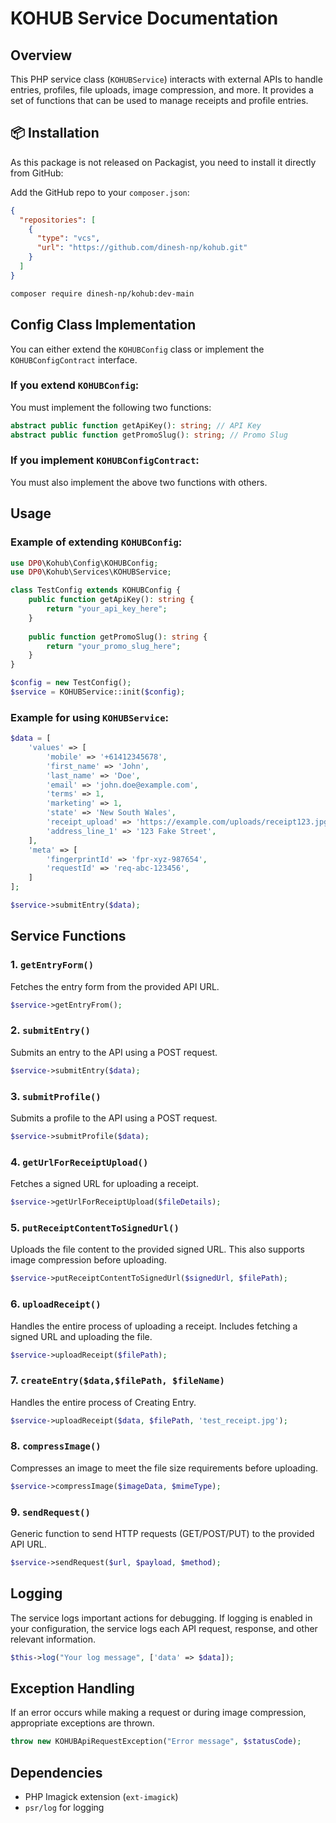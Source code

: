 
# KOHUB Service Documentation

## Overview
This PHP service class (`KOHUBService`) interacts with external APIs to handle entries, profiles, file uploads, image compression, and more. It provides a set of functions that can be used to manage receipts and profile entries.


## 📦 Installation

As this package is not released on Packagist, you need to install it directly from GitHub:

Add the GitHub repo to your `composer.json`:

```json
{
  "repositories": [
    {
      "type": "vcs",
      "url": "https://github.com/dinesh-np/kohub.git"
    }
  ]
}
```

```bash
composer require dinesh-np/kohub:dev-main
```

## Config Class Implementation
You can either extend the `KOHUBConfig` class or implement the `KOHUBConfigContract` interface.

### If you extend `KOHUBConfig`:
You must implement the following two functions:
```php
abstract public function getApiKey(): string; // API Key
abstract public function getPromoSlug(): string; // Promo Slug
```

### If you implement `KOHUBConfigContract`:
You must also implement the above two functions with others.

## Usage

### Example of extending `KOHUBConfig`:
```php
use DP0\Kohub\Config\KOHUBConfig;
use DP0\Kohub\Services\KOHUBService;

class TestConfig extends KOHUBConfig {
    public function getApiKey(): string {
        return "your_api_key_here";
    }
    
    public function getPromoSlug(): string {
        return "your_promo_slug_here";
    }
}

$config = new TestConfig();
$service = KOHUBService::init($config);
```

### Example for using `KOHUBService`:
```php
$data = [
    'values' => [
        'mobile' => '+61412345678',
        'first_name' => 'John',
        'last_name' => 'Doe',
        'email' => 'john.doe@example.com',
        'terms' => 1,
        'marketing' => 1,
        'state' => 'New South Wales',
        'receipt_upload' => 'https://example.com/uploads/receipt123.jpg',
        'address_line_1' => '123 Fake Street',
    ],
    'meta' => [
        'fingerprintId' => 'fpr-xyz-987654',
        'requestId' => 'req-abc-123456',
    ]
];

$service->submitEntry($data);
```

## Service Functions

### 1. `getEntryForm()`
Fetches the entry form from the provided API URL.
```php
$service->getEntryFrom();
```

### 2. `submitEntry()`
Submits an entry to the API using a POST request.
```php
$service->submitEntry($data);
```

### 3. `submitProfile()`
Submits a profile to the API using a POST request.
```php
$service->submitProfile($data);
```

### 4. `getUrlForReceiptUpload()`
Fetches a signed URL for uploading a receipt.
```php
$service->getUrlForReceiptUpload($fileDetails);
```

### 5. `putReceiptContentToSignedUrl()`
Uploads the file content to the provided signed URL. This also supports image compression before uploading.
```php
$service->putReceiptContentToSignedUrl($signedUrl, $filePath);
```

### 6. `uploadReceipt()`
Handles the entire process of uploading a receipt. Includes fetching a signed URL and uploading the file.
```php
$service->uploadReceipt($filePath);
```

### 7. `createEntry($data,$filePath, $fileName)`
Handles the entire process of Creating Entry.
```php
$service->uploadReceipt($data, $filePath, 'test_receipt.jpg');
```

### 8. `compressImage()`
Compresses an image to meet the file size requirements before uploading.
```php
$service->compressImage($imageData, $mimeType);
```

### 9. `sendRequest()`
Generic function to send HTTP requests (GET/POST/PUT) to the provided API URL.
```php
$service->sendRequest($url, $payload, $method);
```

## Logging
The service logs important actions for debugging. If logging is enabled in your configuration, the service logs each API request, response, and other relevant information.
```php
$this->log("Your log message", ['data' => $data]);
```

## Exception Handling
If an error occurs while making a request or during image compression, appropriate exceptions are thrown.
```php
throw new KOHUBApiRequestException("Error message", $statusCode);
```

## Dependencies
- PHP Imagick extension (`ext-imagick`)
- `psr/log` for logging
